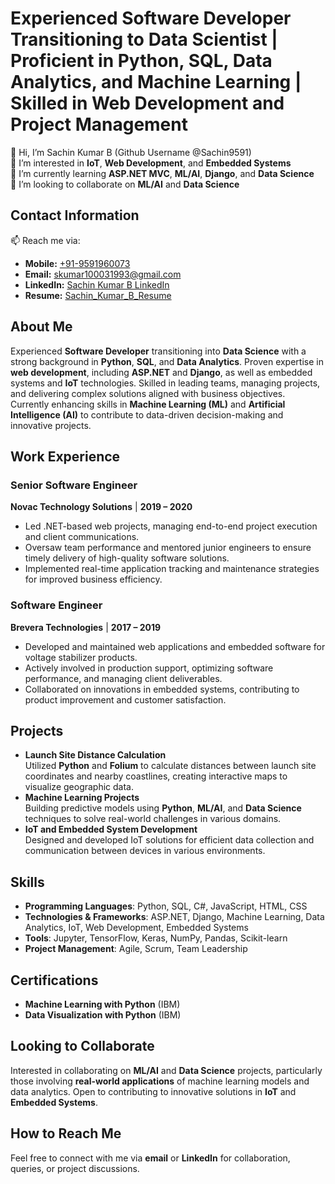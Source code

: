 # Experienced Software Developer Transitioning to Data Scientist | Proficient in Python, SQL, Data Analytics, and Machine Learning | Skilled in Web Development and Project Management

👋 Hi, I’m Sachin Kumar B (Github Username @Sachin9591)  
👀 I’m interested in **IoT**, **Web Development**, and **Embedded Systems**  
🌱 I’m currently learning **ASP.NET MVC**, **ML/AI**, **Django**, and **Data Science**  
💞️ I’m looking to collaborate on **ML/AI** and **Data Science**  

## Contact Information  
📫 Reach me via:  
- **Mobile:** [+91-9591960073](tel:+919591960073)  
- **Email:** [skumar100031993@gmail.com](mailto:skumar100031993@gmail.com)  
- **LinkedIn:** [Sachin Kumar B LinkedIn](https://www.linkedin.com/in/sachin-kumar-b/)  
- **Resume:** [Sachin_Kumar_B_Resume](#)

## About Me  
Experienced **Software Developer** transitioning into **Data Science** with a strong background in **Python**, **SQL**, and **Data Analytics**. Proven expertise in **web development**, including **ASP.NET** and **Django**, as well as embedded systems and **IoT** technologies. Skilled in leading teams, managing projects, and delivering complex solutions aligned with business objectives. Currently enhancing skills in **Machine Learning (ML)** and **Artificial Intelligence (AI)** to contribute to data-driven decision-making and innovative projects.

## Work Experience

### Senior Software Engineer  
**Novac Technology Solutions** | **2019 – 2020**  
- Led .NET-based web projects, managing end-to-end project execution and client communications.  
- Oversaw team performance and mentored junior engineers to ensure timely delivery of high-quality software solutions.  
- Implemented real-time application tracking and maintenance strategies for improved business efficiency.

### Software Engineer  
**Brevera Technologies** | **2017 – 2019**  
- Developed and maintained web applications and embedded software for voltage stabilizer products.  
- Actively involved in production support, optimizing software performance, and managing client deliverables.  
- Collaborated on innovations in embedded systems, contributing to product improvement and customer satisfaction.

## Projects

- **Launch Site Distance Calculation**  
  Utilized **Python** and **Folium** to calculate distances between launch site coordinates and nearby coastlines, creating interactive maps to visualize geographic data.  
- **Machine Learning Projects**  
  Building predictive models using **Python**, **ML/AI**, and **Data Science** techniques to solve real-world challenges in various domains.  
- **IoT and Embedded System Development**  
  Designed and developed IoT solutions for efficient data collection and communication between devices in various environments.

## Skills

- **Programming Languages**: Python, SQL, C#, JavaScript, HTML, CSS  
- **Technologies & Frameworks**: ASP.NET, Django, Machine Learning, Data Analytics, IoT, Web Development, Embedded Systems  
- **Tools**: Jupyter, TensorFlow, Keras, NumPy, Pandas, Scikit-learn  
- **Project Management**: Agile, Scrum, Team Leadership

## Certifications

- **Machine Learning with Python** (IBM)  
- **Data Visualization with Python** (IBM)

## Looking to Collaborate
Interested in collaborating on **ML/AI** and **Data Science** projects, particularly those involving **real-world applications** of machine learning models and data analytics. Open to contributing to innovative solutions in **IoT** and **Embedded Systems**.

## How to Reach Me
Feel free to connect with me via **email** or **LinkedIn** for collaboration, queries, or project discussions.
